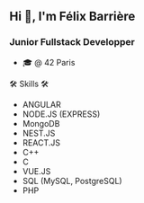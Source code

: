 ## Hi 👋, I'm Félix Barrière

### Junior Fullstack Developper

*	:mortar_board: @ 42 Paris

🛠 Skills 🛠
* ANGULAR
*	NODE.JS (EXPRESS)
* MongoDB
*	NEST.JS
*	REACT.JS
*	C++
*	C
*	VUE.JS
*	SQL (MySQL, PostgreSQL)
*	PHP



